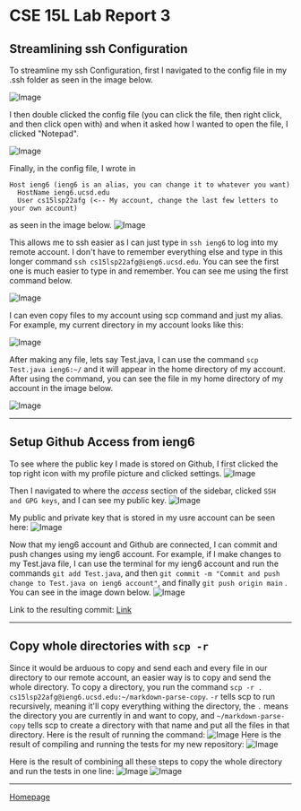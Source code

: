 # **CSE 15L Lab Report 3**

## **Streamlining ssh Configuration**
To streamline my ssh Configuration, first I navigated to the config file in my .ssh folder as seen in the image below. 

![Image](configFile.jpg)

I then double clicked the config file (you can click the file, then right click, and then click open with) and when it asked how I wanted to open the file, I clicked "Notepad". 

![Image](configFileNotepad.jpg) 

Finally, in the config file, I wrote in 
```
Host ieng6 (ieng6 is an alias, you can change it to whatever you want)
  HostName ieng6.ucsd.edu
  User cs15lsp22afg (<-- My account, change the last few letters to your own account)
```
as seen in the image below. 
![Image](configFileNotepadEdit.jpg)

This allows me to ssh easier as I can just type in ```ssh ieng6```
to log into my remote account. I don't have to remember everything else and type in this longer command ```ssh cs15lsp22afg@ieng6.ucsd.edu```. You can see the first one is much easier to type in and remember. You can see me using the first command below.

![Image](sshWithAlias.jpg)

I can even copy files to my account using scp command and just my alias. For example, my current directory in my account looks like this:

![Image](currentDirectory.jpg)

After making any file, lets say Test.java, I can use the command ```scp Test.java ieng6:~/``` and it will appear in the home directory of my account. After using the command, you can see the file in my home directory of my account in the image below.

![Image](postDirectory.jpg)

---
## Setup Github Access from ieng6
To see where the public key I made is stored on Github, I first clicked the top right icon with my profile picture and clicked settings. 
![Image](githubStart.jpg)

Then I navigated to where the *access* section of the sidebar, clicked ```SSH and GPG keys```, and I can see my public key.
![Image](githubAccess.jpg)

My public and private key that is stored in my usre account can be seen here: 
![Image](privateKey.jpg)

Now that my ieng6 account and Github are connected, I can commit and push changes using my ieng6 account. For example, if I make changes to my Test.java file, I can use the terminal for my ieng6 account and run the commands `git add Test.java`, and then `git commit -m "Commit and push change to Test.java on ieng6 account"`, and finally `git push origin main` . You can see in the image down below. 
![Image](gitCommands.jpg)

Link to the resulting commit: [Link](https://github.com/bsalvania/markdown-parser/commit/3a8bf91500f6d70c4394cb8526141ebd937d5c6d)

---
## Copy whole directories with ```scp -r```
Since it would be arduous to copy and send each and every file in our directory to our remote account, an easier way is to copy and send the whole directory. To copy a directory, you run the command `scp -r . cs15lsp22afg@ieng6.ucsd.edu:~/markdown-parse-copy`. `-r` tells scp to run recursively, meaning it'll copy everything withing the directory, the `.` means the directory you are currently in and want to copy, and `~/markdown-parse-copy` tells scp to create a directory with that name and put all the files in that directory. Here is the result of running the command: ![Image](commandRun.jpg)
Here is the result of compiling and running the tests for my new repository:
![Image](logInAndRun.jpg)

Here is the result of combining all these steps to copy the whole directory and run the tests in one line:
![Image](OneLine1.jpg)
![Image](OneLine2.jpg)

 ---
 [Homepage](https://bsalvania.github.io/cse-15l-lab-reports/index.html)